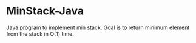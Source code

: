 # MinStack-Java
Java program to implement min stack. Goal is to return minimum element from the stack in O(1) time.
